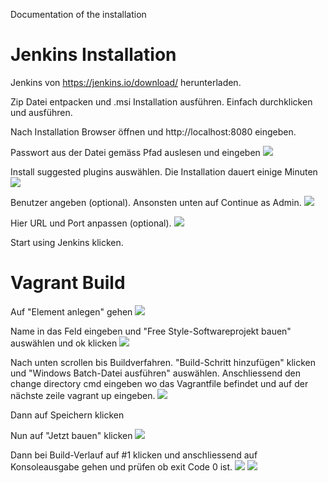 Documentation of the installation


# Jenkins Installation
Jenkins von https://jenkins.io/download/ herunterladen.

Zip Datei entpacken und .msi Installation ausführen. Einfach durchklicken und ausführen.

Nach Installation Browser öffnen und http://localhost:8080 eingeben.

Passwort aus der Datei gemäss Pfad auslesen und eingeben
![](/images/jenkins_01.jpg)

Install suggested plugins auswählen. Die Installation dauert einige Minuten
![](/images/jenkins_02.jpg)

Benutzer angeben (optional). Ansonsten unten auf Continue as Admin.
![](/images/jenkins_03.jpg)

Hier URL und Port anpassen (optional).
![](/images/jenkins_04.jpg)

Start using Jenkins klicken.


# Vagrant Build
Auf "Element anlegen" gehen
![](/images/jenkins_05.jpg)

Name in das Feld eingeben und "Free Style-Softwareprojekt bauen" auswählen und ok klicken
![](/images/jenkins_06.jpg)

Nach unten scrollen bis Buildverfahren. "Build-Schritt hinzufügen" klicken und "Windows Batch-Datei ausführen" auswählen.
Anschliessend den change directory cmd eingeben wo das Vagrantfile befindet und auf der nächste zeile vagrant up eingeben.
![](/images/jenkins_07.jpg)

Dann auf Speichern klicken

Nun auf "Jetzt bauen" klicken
![](/images/jenkins_08.jpg)

Dann bei Build-Verlauf auf #1 klicken und anschliessend auf Konsoleausgabe gehen und prüfen ob exit Code 0 ist.
![](/images/jenkins_09.jpg)
![](/images/jenkins_10.jpg)
